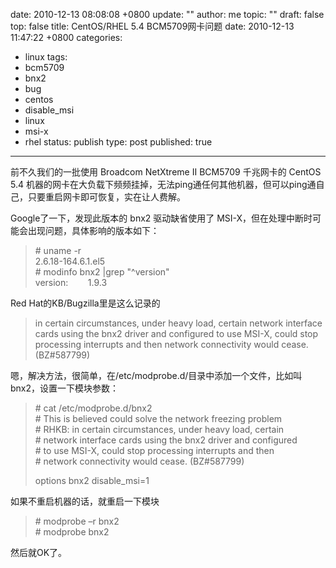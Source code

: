 date: 2010-12-13 08:08:08 +0800
update: ""
author: me
topic: ""
draft: false
top: false
title: CentOS/RHEL 5.4 BCM5709网卡问题
date: 2010-12-13 11:47:22 +0800
categories:
- linux
tags:
- bcm5709
- bnx2
- bug
- centos
- disable_msi
- linux
- msi-x
- rhel
status: publish
type: post
published: true
---
<p>前不久我们的一批使用 Broadcom NetXtreme II BCM5709 千兆网卡的 CentOS 5.4 机器的网卡在大负载下频频挂掉，无法ping通任何其他机器，但可以ping通自己，只要重启网卡即可恢复，实在让人费解。</p>

<p>Google了一下，发现此版本的 bnx2 驱动缺省使用了 MSI-X，但在处理中断时可能会出现问题，具体影响的版本如下：</p>

<blockquote><p># uname -r<br />
2.6.18-164.6.1.el5<br />
# modinfo bnx2 |grep "^version"<br />
version:        1.9.3</p></blockquote>

<p>Red Hat的KB/Bugzilla里是这么记录的</p>

<blockquote><p>in certain circumstances, under heavy load, certain network interface cards using the bnx2 driver and configured to use MSI-X, could stop processing interrupts and then network connectivity would cease. (BZ#587799)</p></blockquote>

<p>嗯，解决方法，很简单，在/etc/modprobe.d/目录中添加一个文件，比如叫bnx2，设置一下模块参数：</p>

<blockquote><p># cat /etc/modprobe.d/bnx2<br />
# This is believed could solve the network freezing problem<br />
# RHKB: in certain circumstances, under heavy load, certain<br />
# network interface cards using the bnx2 driver and configured<br />
# to use MSI-X, could stop processing interrupts and then<br />
# network connectivity would cease. (BZ#587799)</p>

<p>options bnx2 disable_msi=1</p></blockquote>

<p>如果不重启机器的话，就重启一下模块</p>

<blockquote><p># modprobe –r bnx2<br />
# modprobe bnx2</p></blockquote>

<p>然后就OK了。</p>
